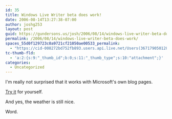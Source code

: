 ```yaml
---
id: 35
title: Windows Live Writer beta does work!
date: 2006-08-14T13:27:38-07:00
author: joshg253
layout: post
guid: https://gundersons.us/josh/2006/08/14/windows-live-writer-beta-does-work
permalink: /2006/08/14/windows-live-writer-beta-does-work/
spaces_55d0f129723c0a9721cf21050ae00533_permalink:
  - "https://cid-008272bd752fb893.users.api.live.net/Users(36717905012832403)/Blogs('8272BD752FB893!119')/Entries('8272BD752FB893!132')?authkey=qzv*9nrLDjE%24"
tc-thumb-fld:
  - 'a:2:{s:9:"_thumb_id";b:0;s:11:"_thumb_type";s:10:"attachment";}'
categories:
  - Uncategorized
---
```

<div id="msgcns!8272BD752FB893!132" class="bvMsg"><p>I'm really not surprised that it works with Microsoft's own blog pages.</p> <p><a href="https://windowslivewriter.spaces.live.com/">Try it</a> for yourself.</p> <p>And yes, the weather is still nice.</p> <p>Word.</p></div>